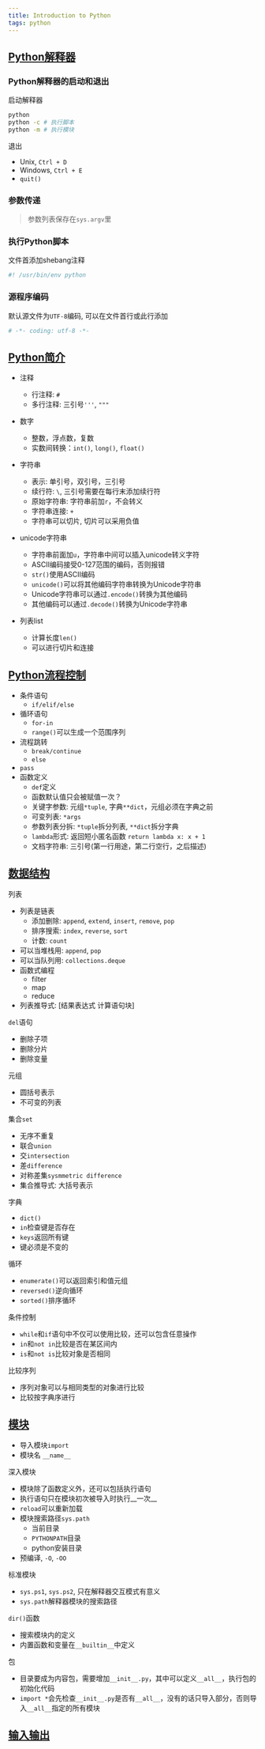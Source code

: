 ```yaml
---
title: Introduction to Python
tags: python
---
```


## [Python解释器](http://www.pythondoc.com/pythontutorial27/interpreter.html)

### Python解释器的启动和退出

启动解释器

``` bash
python
python -c # 执行脚本
python -m # 执行模块
```

退出

- Unix, `Ctrl + D`
- Windows, `Ctrl + E`
- `quit()`

### 参数传递

> 参数列表保存在`sys.argv`里

### 执行Python脚本

文件首添加shebang注释

``` python
#! /usr/bin/env python
```

### 源程序编码

默认源文件为`UTF-8`编码, 可以在文件首行或此行添加

``` python
# -*- coding: utf-8 -*-
```

## [Python简介](http://www.pythondoc.com/pythontutorial27/introduction.html)

- 注释
  - 行注释: `#`
  - 多行注释: 三引号`'''`, `"""`

- 数字
  - 整数，浮点数，复数
  - 实数间转换：`int()`, `long()`, `float()`

- 字符串
  - 表示: 单引号，双引号，三引号
  - 续行符: `\`, 三引号需要在每行末添加续行符
  - 原始字符串: 字符串前加`r`，不会转义
  - 字符串连接: `+`
  - 字符串可以切片, 切片可以采用负值
- unicode字符串
  - 字符串前面加`u`，字符串中间可以插入unicode转义字符
  - ASCII编码接受0-127范围的编码，否则报错
  - `str()`使用ASCII编码
  - `unicode()`可以将其他编码字符串转换为Unicode字符串
  - Unicode字符串可以通过`.encode()`转换为其他编码
  - 其他编码可以通过`.decode()`转换为Unicode字符串
- 列表list
  - 计算长度`len()`
  - 可以进行切片和连接

## [Python流程控制](http://www.pythondoc.com/pythontutorial27/controlflow.html)

- 条件语句
  - `if/elif/else`
- 循环语句
  - `for-in`
  - `range()`可以生成一个范围序列
- 流程跳转
  - `break/continue`
  - `else`
- `pass`
- 函数定义
  - `def`定义
  - 函数默认值只会被赋值一次？
  - 关键字参数: 元组`*tuple`, 字典`**dict`，元组必须在字典之前
  - 可变列表: `*args`
  - 参数列表分拆: `*tuple`拆分列表, `**dict`拆分字典
  - `lambda`形式: 返回短小匿名函数 `return lambda x: x + 1`
  - 文档字符串: 三引号(第一行用途，第二行空行，之后描述)

## [数据结构](http://www.pythondoc.com/pythontutorial27/datastructures.html)

列表

  - 列表是链表  
    - 添加删除: `append`, `extend`, `insert`, `remove`, `pop`
    - 排序搜索: `index`, `reverse`, `sort`
    - 计数: `count`
  - 可以当堆栈用: `append`, `pop`
  - 可以当队列用: `collections.deque`
  - 函数式编程
    - filter
    - map
    - reduce
  - 列表推导式: [结果表达式 计算语句块]

`del`语句

- 删除子项
- 删除分片
- 删除变量

元组

- 圆括号表示
- 不可变的列表

集合`set`

- 无序不重复
- 联合`union`
- 交`intersection`
- 差`difference`
- 对称差集`sysmmetric difference`
- 集合推导式: 大括号表示

字典

- `dict()`
- `in`检查键是否存在
- `keys`返回所有键
- 键必须是不变的

循环

- `enumerate()`可以返回索引和值元组
- `reversed()`逆向循环
- `sorted()`排序循环

条件控制

- `while`和`if`语句中不仅可以使用比较，还可以包含任意操作
- `in`和`not in`比较是否在某区间内
- `is`和`not is`比较对象是否相同

比较序列

- 序列对象可以与相同类型的对象进行比较
- 比较按字典序进行

## [模块](http://www.pythondoc.com/pythontutorial27/modules.html)

- 导入模块`import`
- 模块名 `__name__`

深入模块

- 模块除了函数定义外，还可以包括执行语句
- 执行语句只在模块初次被导入时执行__一次__
- `reload`可以重新加载
- 模块搜索路径`sys.path`
  - 当前目录
  - `PYTHONPATH`目录
  - python安装目录
- 预编译, `-O`, `-OO`

标准模块

- `sys.ps1`, `sys.ps2`, 只在解释器交互模式有意义
- `sys.path`解释器模块的搜索路径

`dir()`函数

- 搜索模块内的定义
- 内置函数和变量在`__builtin__`中定义

包

- 目录要成为内容包，需要增加`__init__.py`，其中可以定义`__all__`，执行包的初始化代码
- `import *`会先检查`__init__.py`是否有`__all__`，没有的话只导入部分，否则导入`__all__`指定的所有模块

## [输入输出](http://www.pythondoc.com/pythontutorial27/inputoutput.html)





